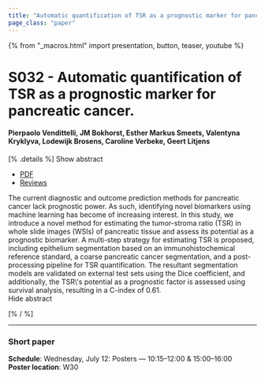 ```yaml
---
title: "Automatic quantification of TSR as a prognostic marker for pancreatic cancer."
page_class: "paper"
---
```


{% from "_macros.html" import presentation, button, teaser, youtube %}

# S032 - Automatic quantification of TSR as a prognostic marker for pancreatic cancer.

#### Pierpaolo Vendittelli, JM Bokhorst, Esther Markus Smeets, Valentyna Kryklyva, Lodewijk Brosens, Caroline Verbeke, Geert Litjens


[% .details %]
<a class="toggle_visibility" data-selector=".abstract" data-level="3">Show abstract</a>
- <a href="https://openreview.net/pdf?id=Dtz_iaUpGc">PDF</a>
- <a href="https://openreview.net/forum?id=Dtz_iaUpGc">Reviews</a>

<p>
    <span class="abstract">
        The current diagnostic and outcome prediction methods for pancreatic cancer lack prognostic power. As such, identifying novel biomarkers using machine learning has become of increasing interest. In this study, we introduce a novel method for estimating the tumor-stroma ratio (TSR) in whole slide images (WSIs) of pancreatic tissue and assess its potential as a prognostic biomarker. A multi-step strategy for estimating TSR is proposed, including epithelium segmentation based on an immunohistochemical reference standard, a coarse pancreatic cancer segmentation, and a post-processing pipeline for TSR quantification. The resultant segmentation models are validated on external test sets using the Dice coefficient, and additionally, the TSR\'s potential as a prognostic factor is assessed using survival analysis, resulting in a C-index of 0.61.
        <br>
        <span class="actions"><a class="toggle_visibility" data-level="2">Hide abstract</a></span>
    </span>
</p>
[% / %]

---


### Short paper

**Schedule**: Wednesday, July 12: Posters — 10:15–12:00 & 15:00–16:00<br>
**Poster location**: W30

